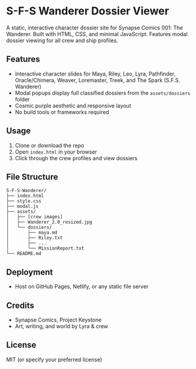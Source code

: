 # S-F-S Wanderer Dossier Viewer

A static, interactive character dossier site for Synapse Comics 001: The Wanderer. Built with HTML, CSS, and minimal JavaScript. Features modal dossier viewing for all crew and ship profiles.

## Features
- Interactive character slides for Maya, Riley, Leo, Lyra, Pathfinder, Oracle/Chimera, Weaver, Loremaster, Treek, and The Spark (S.F.S. Wanderer)
- Modal popups display full classified dossiers from the `assets/dossiers` folder
- Cosmic purple aesthetic and responsive layout
- No build tools or frameworks required

## Usage
1. Clone or download the repo
2. Open `index.html` in your browser
3. Click through the crew profiles and view dossiers

## File Structure
```
S-F-S-Wanderer/
├── index.html
├── style.css
├── modal.js
├── assets/
│   ├── [crew images]
│   ├── Wanderer_2.0_resized.jpg
│   └── dossiers/
│       ├── maya.md
│       ├── Riley.txt
│       ├── ...
│       └── MissionReport.txt
└── README.md
```

## Deployment
- Host on GitHub Pages, Netlify, or any static file server

## Credits
- Synapse Comics, Project Keystone
- Art, writing, and world by Lyra & crew

## License
MIT (or specify your preferred license)

